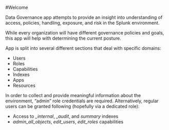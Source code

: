 #Welcome

Data Governance app attempts to provide an insight into understanding of access, policies, handling, exposure, and risk in the Splunk environment. 

While every organization will have different governance policies and goals, this app will help with determining the current posture. 

App is split into several different sections that deal with specific domains:
* Users
* Roles
* Capabilities
* Indexes
* Apps
* Resources


In order to collect and provide meaningful information about the environment, “admin” role credentials are required. Alternatively, regular users can be granted following (hopefully via a dedicated role):
* Access to *_internal*, *_audit*, and *summary* indexes
* *admin_all_objects*, *edit_users*, *edit_roles* capabilities
